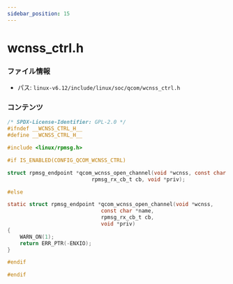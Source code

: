 ```yaml
---
sidebar_position: 15
---
```

# wcnss_ctrl.h

### ファイル情報

- パス: `linux-v6.12/include/linux/soc/qcom/wcnss_ctrl.h`

### コンテンツ

```h
/* SPDX-License-Identifier: GPL-2.0 */
#ifndef __WCNSS_CTRL_H__
#define __WCNSS_CTRL_H__

#include <linux/rpmsg.h>

#if IS_ENABLED(CONFIG_QCOM_WCNSS_CTRL)

struct rpmsg_endpoint *qcom_wcnss_open_channel(void *wcnss, const char *name,
					       rpmsg_rx_cb_t cb, void *priv);

#else

static struct rpmsg_endpoint *qcom_wcnss_open_channel(void *wcnss,
						      const char *name,
						      rpmsg_rx_cb_t cb,
						      void *priv)
{
	WARN_ON(1);
	return ERR_PTR(-ENXIO);
}

#endif

#endif

```
